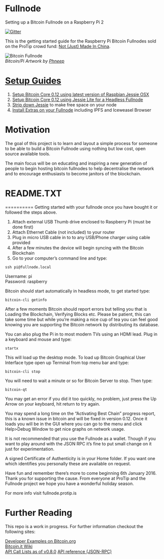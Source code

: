 # Fullnode
Setting up a Bitcoin Fullnode on a Raspberry Pi 2

[![Gitter](https://badges.gitter.im/Join%20Chat.svg)](https://gitter.im/mrchrisj/fullnode?utm_source=badge&utm_medium=badge&utm_campaign=pr-badge&utm_content=badge)

This is the getting started guide for the Raspberry Pi Bitcoin Fullnodes sold on the ProTip crowd fund: [Not (Just) Made In China](https://www.startjoin.com/ProTip).

![Bitcoin Fullnode](https://github.com/MrChrisJ/fullnode/blob/master/Device_001.png)  
*Bitcoin/Pi Artwork by* [*Phneep*](Phneep.com)

# [Setup Guides](https://github.com/MrChrisJ/fullnode/tree/master/Setup_Guides#setup-guides)

1. [Setup Bitcoin Core 0.12 using latest version of Raspbian Jessie OSX](https://github.com/MrChrisJ/fullnode/blob/master/Setup_Guides/Setup_Jessie_Bitcoin_Core_0.12_OSX.md)
2. [Setup Bitcoin Core 0.12 using Jessie Lite for a Headless Fullnode](https://github.com/MrChrisJ/fullnode/blob/master/Setup_Guides/Setup_Jessie_Bitcoin_Core_0.12_OSX.md)
3. [Strip down Jessie](https://github.com/MrChrisJ/fullnode/blob/master/Setup_Guides/Strip_Down_Raspbian_Jessie.md) to make free space on your node
4. [Install Extras on your Fullnode](https://github.com/MrChrisJ/fullnode/blob/master/Setup_Guides/Setup_Jessie_Bitcoin_Extras.md) including IPFS and Iceweasel Browser

# Motivation
The goal of this project is to learn and layout a simple process for someone to be able to build a Bitcoin Fullnode using nothing but low cost, open source available tools.

The main focus will be on educating and inspiring a new generation of people to begin hosting bitcoin fullnodes to help decentralise the network and to encourage enthusiasts to become janitors of the blockchain.

# README.TXT
==========
Getting started with your fullnode once you have bought it or followed the steps above. 

1. Attach external USB Thumb drive enclosed to Raspberry Pi (must be done first)
2. Attach Ethernet Cable (not included) to your router
3. Plug in micro USB cable in to to any USB/Phone charger using cable provided
4. After a few minutes the device will begin syncing with the Bitcoin Blockchain
5. Go to your computer’s command line and type: 

```
ssh pi@fullnode.local
```

Username: pi  
Password: raspberry  

Bitcoin should start automatically in headless mode, to get started type:

```
bitcoin-cli getinfo
```

After a few moments Bitcoin should report errors but telling you that is Loading the Blockchain, Verifying Blocks etc. Please be patient, this can take some time but while you’re making a nice cup of tea you can feel good knowing you are supporting the Bitcoin network by distributing its database.

You can also plug the Pi in to most modern TVs using an HDMI lead. Plug in a keyboard and mouse and type:

```
startx
```

This will load up the desktop mode. To load up Bitcoin Graphical User Interface type open up Terminal from top menu bar and type:

```
bitcoin-cli stop
```

You will need to wait a minute or so for Bitcoin Server to stop. Then type:

```
bitcoin-qt
```

You may get an error if you did it too quickly, no problem, just press the Up Arrow on your keyboard, hit return to try again. 

You may spend a long time on the “Activating Best Chain” progress report, this is a known issue in bitcoin and will be fixed in version 0.12. Once it loads you will be in the GUI where you can go to the menu and click Help>Debug Window to get nice graphs on network usage.

It is not recommended that you use the Fullnode as a wallet. Though if you want to play around with the JSON RPC it’s fine to put small change on it just for experimentation.


A signed Certificate of Authenticity is in your Home folder. If you want one which identifies you personally these are available on request.

Have fun and remember there’s more to come beginning 6th January 2016. Thank you for supporting the cause. From everyone at ProTip and the Fullnode project we hope you have a wonderful holiday season.

For more info visit fullnode.protip.is

# Further Reading
This repo is a work in progress. For further information checkout the following sites:

[Developer Examples on Bitcoin.org](https://bitcoin.org/en/developer-examples#testnet)  
[Bitcoin.it Wiki](https://en.bitcoin.it/wiki/Running_Bitcoin)  
[API Call Lists as of v0.8.0](https://en.bitcoin.it/wiki/Original_Bitcoin_client/API_calls_list)
[API reference (JSON-RPC)](https://en.bitcoin.it/wiki/API_reference_(JSON-RPC))